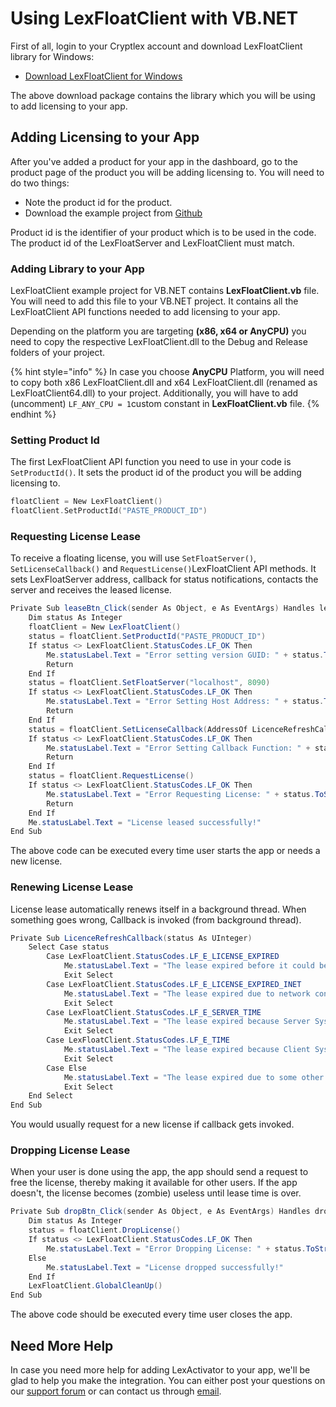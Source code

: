 # Using LexFloatClient with VB.NET

First of all, login to your Cryptlex account and download LexFloatClient library for Windows:

* [Download LexFloatClient for Windows](https://cryptlex.com/app/api)

The above download package contains the library which you will be using to add licensing to your app.

## Adding Licensing to your App

After you've added a product for your app in the dashboard, go to the product page of the product you will be adding licensing to. You will need to do two things:

* Note the product id for the product.
* Download the example project from [Github](https://github.com/cryptlex/lexfloatclient-vb.net)

Product id is the identifier of your product which is to be used in the code. The product id of the LexFloatServer and LexFloatClient must match.

### Adding Library to your App

LexFloatClient example project for VB.NET contains **LexFloatClient.vb** file. You will need to add this file to your VB.NET project. It contains all the LexFloatClient API functions needed to add licensing to your app.

Depending on the platform you are targeting **\(x86, x64 or AnyCPU\)** you need to copy the respective LexFloatClient.dll to the Debug and Release folders of your project.

{% hint style="info" %}
In case you choose **AnyCPU** Platform, you will need to copy both x86 LexFloatClient.dll and x64 LexFloatClient.dll \(renamed as LexFloatClient64.dll\) to your project. Additionally, you will have to add \(uncomment\) `LF_ANY_CPU = 1`custom constant in **LexFloatClient.vb** file.
{% endhint %}

### Setting Product Id

The first LexFloatClient API function you need to use in your code is `SetProductId()`. It sets the product id of the product you will be adding licensing to. 

```c
floatClient = New LexFloatClient()
floatClient.SetProductId("PASTE_PRODUCT_ID")
```

### Requesting License Lease

To receive a floating license, you will use `SetFloatServer()`, `SetLicenseCallback()` and `RequestLicense()`LexFloatClient API methods. It sets LexFloatServer address, callback for status notifications, contacts the server and receives the leased license.

```csharp
Private Sub leaseBtn_Click(sender As Object, e As EventArgs) Handles leaseBtn.Click
    Dim status As Integer
    floatClient = New LexFloatClient()
    status = floatClient.SetProductId("PASTE_PRODUCT_ID")
    If status <> LexFloatClient.StatusCodes.LF_OK Then
        Me.statusLabel.Text = "Error setting version GUID: " + status.ToString()
        Return
    End If
    status = floatClient.SetFloatServer("localhost", 8090)
    If status <> LexFloatClient.StatusCodes.LF_OK Then
        Me.statusLabel.Text = "Error Setting Host Address: " + status.ToString()
        Return
    End If
    status = floatClient.SetLicenseCallback(AddressOf LicenceRefreshCallback)
    If status <> LexFloatClient.StatusCodes.LF_OK Then
        Me.statusLabel.Text = "Error Setting Callback Function: " + status.ToString()
        Return
    End If
    status = floatClient.RequestLicense()
    If status <> LexFloatClient.StatusCodes.LF_OK Then
        Me.statusLabel.Text = "Error Requesting License: " + status.ToString()
        Return
    End If
    Me.statusLabel.Text = "License leased successfully!"
End Sub
```

The above code can be executed every time user starts the app or needs a new license.

### Renewing License Lease

License lease automatically renews itself in a background thread. When something goes wrong, Callback is invoked \(from background thread\).

```csharp
Private Sub LicenceRefreshCallback(status As UInteger)
    Select Case status
        Case LexFloatClient.StatusCodes.LF_E_LICENSE_EXPIRED
            Me.statusLabel.Text = "The lease expired before it could be renewed."
            Exit Select
        Case LexFloatClient.StatusCodes.LF_E_LICENSE_EXPIRED_INET
            Me.statusLabel.Text = "The lease expired due to network connection failure."
            Exit Select
        Case LexFloatClient.StatusCodes.LF_E_SERVER_TIME
            Me.statusLabel.Text = "The lease expired because Server System time was modified."
            Exit Select
        Case LexFloatClient.StatusCodes.LF_E_TIME
            Me.statusLabel.Text = "The lease expired because Client System time was modified."
            Exit Select
        Case Else
            Me.statusLabel.Text = "The lease expired due to some other reason."
            Exit Select
    End Select
End Sub
```

You would usually request for a new license if callback gets invoked.

### Dropping License Lease

When your user is done using the app, the app should send a request to free the license, thereby making it available for other users. If the app doesn't, the license becomes \(zombie\) useless until lease time is over.

```csharp
Private Sub dropBtn_Click(sender As Object, e As EventArgs) Handles dropBtn.Click
    Dim status As Integer
    status = floatClient.DropLicense()
    If status <> LexFloatClient.StatusCodes.LF_OK Then
        Me.statusLabel.Text = "Error Dropping License: " + status.ToString()
	Else
		Me.statusLabel.Text = "License dropped successfully!"
	End If
    LexFloatClient.GlobalCleanUp()
End Sub
```

The above code should be executed every time user closes the app.

## Need More Help

In case you need more help for adding LexActivator to your app, we'll be glad to help you make the integration. You can either post your questions on our [support forum](https://cryptlex.com/forums) or can contact us through [email](mailto:support@cryptlex.com?Subject=Using%20LexActivator).

